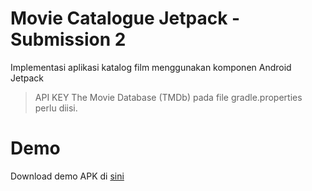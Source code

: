 # Movie Catalogue Jetpack - Submission 2

Implementasi aplikasi katalog film menggunakan komponen Android Jetpack

> API KEY The Movie Database (TMDb) pada file gradle.properties perlu diisi.

# Demo

Download demo APK di [sini](https://gitlab.com/mramirid/movie-catalogue-jetpack-2/uploads/308014d4b5e38cfb3962c5b21529e63c/Movie_Catalogue_2.apk)